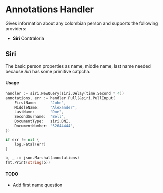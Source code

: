 # Annotations Handler

Gives information about any colombian person and supports the following providers:

- **Siri** Contraloria

## Siri

The basic person properties as name, middle name, last name needed because *Siri* has some primitive catpcha.

#### Usage

```go
handler := siri.NewQuery(siri.Delay(time.Second * 4))
annotations, err := handler.Pull(&siri.PullInput{
    FirstName:      "John",
    MiddleName:     "Alexander",
    LastName:       "Doe",
    SecondSurname:  "Bell",
    DocumentType:   siri.DNI,
    DocumentNumber: "52644444",
})

if err != nil {
    log.Fatal(err)
}

b, _ := json.Marshal(annotations)
fmt.Print(string(b))
```

#### TODO
- Add first name question
